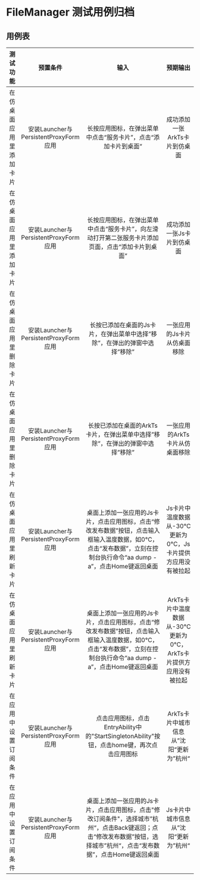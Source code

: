 # FileManager 测试用例归档

## 用例表

|测试功能|预置条件|输入|预期输出|是否自动|测试结果|
|:------------------------------:|:------------------------------:|:------------------------------:|:------------------------------:|:------------------------------:|:------------------------------:|
|在仿桌面应用里添加卡片| 安装Launcher与PersistentProxyForm应用 | 长按应用图标，在弹出菜单中点击“服务卡片”，点击“添加卡片到桌面“ | 成功添加一张ArkTs卡片到仿桌面 |是|Pass|
|在仿桌面应用里添加卡片| 安装Launcher与PersistentProxyForm应用 | 长按应用图标，在弹出菜单中点击“服务卡片”，向左滑动打开第二张服务卡片添加页面，点击“添加卡片到桌面“ | 成功添加一张Js卡片到仿桌面 |是|Pass|
|在仿桌面应用里删除卡片| 安装Launcher与PersistentProxyForm应用 | 长按已添加在桌面的Js卡片，在弹出菜单中选择”移除“，在弹出的弹窗中选择”移除” | 一张应用的Js卡片从仿桌面移除 |是|Pass|
|在仿桌面应用里删除卡片| 安装Launcher与PersistentProxyForm应用 | 长按已添加在桌面的ArkTs卡片，在弹出菜单中选择”移除“，在弹出的弹窗中选择”移除” | 一张应用的ArkTs卡片从仿桌面移除 |是|Pass|
|在仿桌面应用里刷新卡片 | 安装Launcher与PersistentProxyForm应用 | 桌面上添加一张应用的Js卡片，点击应用图标，点击“修改发布数据”按钮，点击输入框输入温度数据，如0°C，点击“发布数据”，立刻在控制台执行命令“aa dump -a”，点击Home键返回桌面 | Js卡片中温度数据从-30°C更新为0°C，Js卡片提供方应用没有被拉起 |否|Pass|
|在仿桌面应用里刷新卡片 | 安装Launcher与PersistentProxyForm应用 | 桌面上添加一张应用的Js卡片，点击应用图标，点击“修改发布数据”按钮，点击输入框输入温度数据，如0°C，点击“发布数据”，立刻在控制台执行命令“aa dump -a”，点击Home键返回桌面 | ArkTs卡片中温度数据从-30°C更新为0°C，ArkTs卡片提供方应用没有被拉起 |否|Pass|
|在应用中设置订阅条件 | 安装Launcher与PersistentProxyForm应用 | 点击应用图标，点击EntryAbility中的"StartSingletonAbility"按钮，点击home键，再次点击应用图标 | ArkTs卡片中城市信息从”沈阳“更新为”杭州“ |否|Pass|
|在应用中设置订阅条件 | 安装Launcher与PersistentProxyForm应用 | 桌面上添加一张应用的Js卡片，点击应用图标，点击"修改订阅条件"，选择城市”杭州“，点击Back键返回；点击“修改发布数据”按钮，选择城市”杭州“，点击“发布数据”，点击Home键返回桌面 | Js卡片中城市信息从”沈阳“更新为”杭州“ |否|Pass|